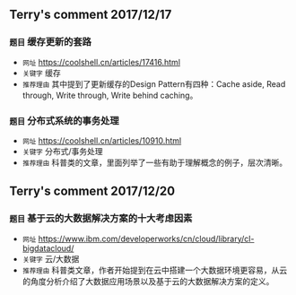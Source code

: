 ## Terry's comment 2017/12/17
### `题目` 缓存更新的套路
* `网址` https://coolshell.cn/articles/17416.html
* `关键字` 缓存
* `推荐理由` 其中提到了更新缓存的Design Pattern有四种：Cache aside, Read through, Write through, Write behind caching。

### `题目` 分布式系统的事务处理
* `网址` https://coolshell.cn/articles/10910.html
* `关键字` 分布式/事务处理
* `推荐理由` 科普类的文章，里面列举了一些有助于理解概念的例子，层次清晰。

## Terry's comment 2017/12/20
### `题目` 基于云的大数据解决方案的十大考虑因素
* `网址` https://www.ibm.com/developerworks/cn/cloud/library/cl-bigdatacloud/
* `关键字` 云/大数据
* `推荐理由` 科普类文章，作者开始提到在云中搭建一个大数据环境更容易，从云的角度分析介绍了大数据应用场景以及基于云的大数据解决方案的定义。
